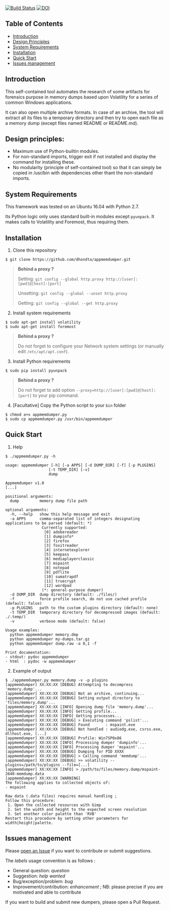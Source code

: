 [![Build Status](https://travis-ci.org/dhondta/AppmemDumper.svg?branch=master)](https://travis-ci.org/dhondta/AppmemDumper)
[![DOI](https://zenodo.org/badge/93773338.svg)](https://zenodo.org/badge/latestdoi/93773338)


## Table of Contents

   * [Introduction](#introduction)
   * [Design Principles](#design-principles)
   * [System Requirements](#system-requirements)
   * [Installation](#installation)
   * [Quick Start](#quick-start)
   * [Issues management](#issues-management)


## Introduction

This self-contained tool automates the research of some artifacts for forensics purpose in memory dumps based upon Volatility for a series of common Windows applications.

It can also open multiple archive formats. In case of an archive, the tool will extract all its files to a temporary directory and then try to open each file as a memory dump (except files named README or README.md).


## Design principles:

- Maximum use of Python-builtin modules.
- For non-standard imports, trigger exit if not installed and display the command for installing these.
- No modularity (principle of self-contained tool) so that it can simply be copied in /usr/bin with dependencies other thant the non-standard imports.


## System Requirements

This framework was tested on an Ubuntu 16.04 with Python 2.7.

Its Python logic only uses standard built-in modules except `pyunpack`. It makes calls to Volatility and Foremost, thus requiring them.


## Installation

1. Clone this repository

 ```session
 $ git clone https://github.com/dhondta/appmemdumper.git
 ```
 
 > **Behind a proxy ?**
 > 
 > Setting: `git config --global http.proxy http://[user]:[pwd]@[host]:[port]`
 > 
 > Unsetting: `git config --global --unset http.proxy`
 > 
 > Getting: `git config --global --get http.proxy`

2. Install system requirements

 ```session
 $ sudo apt-get install volatility
 $ sudo apt-get install foremost
 ```

 > **Behind a proxy ?**
 > 
 > Do not forget to configure your Network system settings (or manually edit `/etc/apt/apt.conf`).
 
3. Install Python requirements

 ```session
 $ sudo pip install pyunpack
 ```

 > **Behind a proxy ?**
 > 
 > Do not forget to add option `--proxy=http://[user]:[pwd]@[host]:[port]` to your pip command.
 
4. [Facultative] Copy the Python script to your `bin` folder

 ```session
 $ chmod a+x appmemdumper.py
 $ sudo cp appmemdumper.py /usr/bin/appmemdumper
 ```


## Quick Start

1. Help

 ```session
 $ ./appmemdumper.py -h
 
 usage: appmemdumper [-h] [-a APPS] [-d DUMP_DIR] [-f] [-p PLUGINS]
                    [-t TEMP_DIR] [-v]
                    dump

 Appmemdumper v1.0
 [...]

 positional arguments:
   dump         memory dump file path

 optional arguments:
   -h, --help   show this help message and exit
   -a APPS      comma-separated list of integers designating applications to be parsed (default: *)
                 Currently supported: 
                  [0] adobereader
                  [1] dumpinfo*
                  [2] firefox
                  [3] foxitreader
                  [4] internetexplorer
                  [5] keepass
                  [6] mediaplayerclassic
                  [7] mspaint
                  [8] notepad
                  [9] pdflite
                  [10] sumatrapdf
                  [11] truecrypt
                  [12] wordpad
                 (*: general-purpose dumper)
   -d DUMP_DIR  dump directory (default: ./files/)
   -f           force profile search, do not use cached profile (default: false)
   -p PLUGINS   path to the custom plugins directory (default: none)
   -t TEMP_DIR  temporary directory for decompressed images (default: ./.temp/)
   -v           verbose mode (default: false)

 Usage examples:
   python appmemdumper memory.dmp
   python appmemdumper my-dumps.tar.gz
   python appmemdumper dump.raw -a 0,1 -f

 Print documentation:
 - stdout: pydoc appmemdumper
 - html  : pydoc -w appmemdumper
 
 ```
 
2. Example of output

 ```session
 $ ./appmemdumper.py memory.dump -v -p plugins
 [appmemdumper] XX:XX:XX [DEBUG] Attempting to decompress 'memory.dump'...
 [appmemdumper] XX:XX:XX [DEBUG] Not an archive, continuing...
 [appmemdumper] XX:XX:XX [DEBUG] Setting output directory to 'files/memory.dump'...
 [appmemdumper] XX:XX:XX [INFO] Opening dump file 'memory.dump'...
 [appmemdumper] XX:XX:XX [INFO] Getting profile...
 [appmemdumper] XX:XX:XX [INFO] Getting processes...
 [appmemdumper] XX:XX:XX [DEBUG] > Executing command 'pslist'...
 [appmemdumper] XX:XX:XX [DEBUG] Found       : mspaint.exe
 [appmemdumper] XX:XX:XX [DEBUG] Not handled : audiodg.exe, csrss.exe, dllhost.exe, [...]
 [appmemdumper] XX:XX:XX [DEBUG] Profile: Win7SP0x86
 [appmemdumper] XX:XX:XX [INFO] Processing dumper 'dumpinfo'...
 [appmemdumper] XX:XX:XX [INFO] Processing dumper 'mspaint'...
 [appmemdumper] XX:XX:XX [DEBUG] Dumping for PID XXXX
 [appmemdumper] XX:XX:XX [DEBUG] > Calling command 'memdump'...
 [appmemdumper] XX:XX:XX [DEBUG] >> volatility --plugins=/path/to/plugins --file=[...]
 [appmemdumper] XX:XX:XX [INFO] > /path/to/files/memory.dump/mspaint-2640-memdump.data
 [appmemdumper] XX:XX:XX [WARNING] 
 The following applies to collected objects of:
 - mspaint
 
 Raw data (.data files) requires manual handling ;
 Follow this procedure:
  1. Open the collected resources with Gimp
  2. Set the width and height to the expected screen resolution
  3. Set another color palette than 'RVB'
 Restart this procedure by setting other parameters for width|height|palette.

 ```


## Issues management

Please [open an Issue](https://github.com/dhondta/appmemdumper/issues/new) if you want to contribute or submit suggestions. 

The *labels* usage convention is as follows :
 - General question: *question*
 - Suggestion: *help wanted*
 - Bug/exception/problem: *bug*
 - Improvement/contribution: *enhancement* ; NB: please precise if you are motivated and able to contribute

If you want to build and submit new dumpers, please open a Pull Request.
